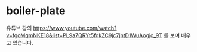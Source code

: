 # boiler-plate
유튜브 강의 https://www.youtube.com/watch?v=fgoMqmNKE18&list=PL9a7QRYt5fqkZC9jc7jntD1WuAogjo_9T 
를 보며 배우고 있습니다. 